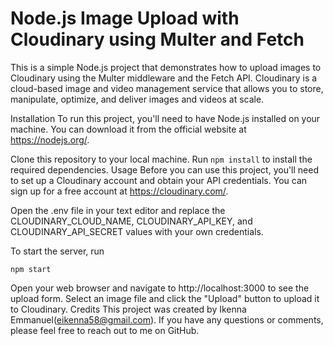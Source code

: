 # Node.js Image Upload with Cloudinary using Multer and Fetch

This is a simple Node.js project that demonstrates how to upload images to Cloudinary using the Multer middleware and the Fetch API. Cloudinary is a cloud-based image and video management service that allows you to store, manipulate, optimize, and deliver images and videos at scale.

Installation
To run this project, you'll need to have Node.js installed on your machine. You can download it from the official website at https://nodejs.org/.

Clone this repository to your local machine.
Run `npm install` to install the required dependencies.
Usage
Before you can use this project, you'll need to set up a Cloudinary account and obtain your API credentials. You can sign up for a free account at https://cloudinary.com/.

Open the .env file in your text editor and replace the CLOUDINARY_CLOUD_NAME, CLOUDINARY_API_KEY, and CLOUDINARY_API_SECRET values with your own credentials.

To start the server, run

```
npm start
```

Open your web browser and navigate to http://localhost:3000 to see the upload form.
Select an image file and click the "Upload" button to upload it to Cloudinary.
Credits
This project was created by Ikenna Emmanuel(eikenna58@gmail.com). If you have any questions or comments, please feel free to reach out to me on GitHub.
